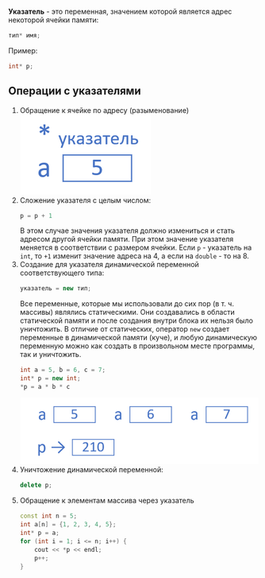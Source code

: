 **Указатель** - это переменная, значением которой является адрес некоторой ячейки памяти:
```cpp
тип* имя;
```
Пример:
```cpp
int* p;
```
## Операции с указателями
1. Обращение к ячейке по адресу (разыменование)  
	![Разыменование указателя](../Pictures/05_01.%20Разыменование%20указателя.png)  
2. Сложение указателя с целым числом:
	```cpp
	p = p + 1
	```
	В этом случае значения указателя должно измениться и стать адресом другой ячейки памяти. При этом значение указателя меняется в соответствии с размером ячейки. Если `p` - указатель на `int`, то `+1` изменит значение адреса на 4, а если на `double` - то на 8.
3. Создание для указателя динамической переменной соответствующего типа:
	```cpp
	указатель = new тип;
	```
	Все переменные, которые мы использовали до сих пор (в т. ч. массивы) являлись статическими. Они создавались в области статической памяти и после создания внутри блока их нельзя было уничтожить. В отличие от статических, оператор `new` создает переменные в динамической памяти (куче), и любую динамическую переменную можно как создать в произвольном месте программы, так и уничтожить.  
	```cpp
	int a = 5, b = 6, c = 7;
	int* p = new int;
	*p = a * b * c
	```
	![Создание динамической переменной](../Pictures/05_02.%20Создание%20динамической%20переменной.png)
4. Уничтожение динамической переменной:  
	```cpp
	delete p;
	```
5. Обращение к элементам массива через указатель
	```cpp
	const int n = 5;
	int a[n] = {1, 2, 3, 4, 5};
	int* p = a;
	for (int i = 1; i <= n; i++) {
		cout << *p << endl;
		p++;
	}
	```